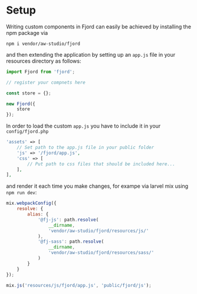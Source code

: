 # Setup

Writing custom components in Fjord can easily be achieved by installing the npm package via

```
npm i vendor/aw-studio/fjord
```

and then extending the application by setting up an `app.js` file in your resources directory as follows:

```javascript
import Fjord from 'fjord';

// register your compnets here

const store = {};

new Fjord({
    store
});
```

In order to load the custom `app.js` you have to include it in your `config/fjord.php`

```php
'assets' => [
    // Set path to the app.js file in your public folder
    'js' => '/fjord/app.js',
    'css' => [
        // Put path to css files that should be included here...
    ],
],
```

and render it each time you make changes, for exampe via larvel mix using `npm run dev`:

```js
mix.webpackConfig({
    resolve: {
        alias: {
            '@fj-js': path.resolve(
                __dirname,
                'vendor/aw-studio/fjord/resources/js/'
            ),
            '@fj-sass': path.resolve(
                __dirname,
                'vendor/aw-studio/fjord/resources/sass/'
            )
        }
    }
});

mix.js('resources/js/fjord/app.js', 'public/fjord/js');
```
